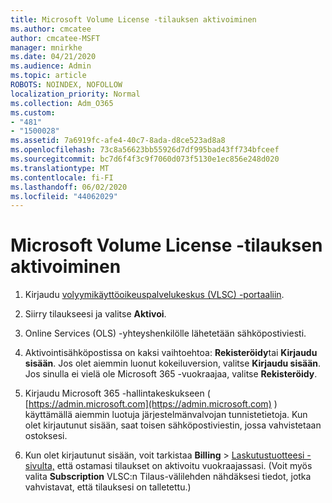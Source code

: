 ```yaml
---
title: Microsoft Volume License -tilauksen aktivoiminen
ms.author: cmcatee
author: cmcatee-MSFT
manager: mnirkhe
ms.date: 04/21/2020
ms.audience: Admin
ms.topic: article
ROBOTS: NOINDEX, NOFOLLOW
localization_priority: Normal
ms.collection: Adm_O365
ms.custom:
- "481"
- "1500028"
ms.assetid: 7a6919fc-afe4-40c7-8ada-d8ce523ad8a8
ms.openlocfilehash: 73c8a56623bb55926d7df995bad43ff734bfceef
ms.sourcegitcommit: bc7d6f4f3c9f7060d073f5130e1ec856e248d020
ms.translationtype: MT
ms.contentlocale: fi-FI
ms.lasthandoff: 06/02/2020
ms.locfileid: "44062029"
---
```

# <a name="activating-a-microsoft-volume-license-subscription"></a>Microsoft Volume License -tilauksen aktivoiminen

1. Kirjaudu [volyymikäyttöoikeuspalvelukeskus (VLSC) -portaaliin](https://go.microsoft.com/fwlink/p/?LinkId=329762).

2. Siirry tilaukseesi ja valitse **Aktivoi**.

3. Online Services (OLS) -yhteyshenkilölle lähetetään sähköpostiviesti.

4. Aktivointisähköpostissa on kaksi vaihtoehtoa: **Rekisteröidy**tai **Kirjaudu sisään**. Jos olet aiemmin luonut kokeiluversion, valitse **Kirjaudu sisään**. Jos sinulla ei vielä ole Microsoft 365 -vuokraajaa, valitse **Rekisteröidy**.

5. Kirjaudu Microsoft 365 -hallintakeskukseen ( [https://admin.microsoft.com](https://admin.microsoft.com) ) käyttämällä aiemmin luotuja järjestelmänvalvojan tunnistetietoja. Kun olet kirjautunut sisään, saat toisen sähköpostiviestin, jossa vahvistetaan ostoksesi.

6. Kun olet kirjautunut sisään, voit tarkistaa **Billing** \> [Laskutustuotteesi -sivulta,](https://go.microsoft.com/fwlink/p/?linkid=842054) että ostamasi tilaukset on aktivoitu vuokraajassasi. (Voit myös valita **Subscription** VLSC:n Tilaus-välilehden nähdäksesi tiedot, jotka vahvistavat, että tilauksesi on talletettu.)

